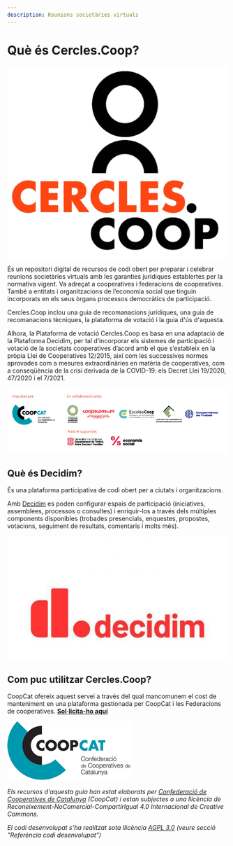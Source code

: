 ```yaml
---
description: Reunions societàries virtuals
---
```


# Què és Cercles.Coop?

![](.gitbook/assets/logo2.jpg)

És un repositori digital de recursos de codi obert per preparar i celebrar reunions societàries virtuals amb les garanties jurídiques establertes per la normativa vigent. Va adreçat a cooperatives i federacions de cooperatives. També a entitats i organitzacions de l’economia social que tinguin incorporats en els seus òrgans processos democràtics de participació.

Cercles.Coop inclou una guia de recomanacions jurídiques, una guia de recomanacions tècniques, la plataforma de votació i la guia d'ús d'aquesta.

Alhora, la Plataforma de votació Cercles.Coop es basa en una adaptació de la Plataforma Decidim, per tal d’incorporar els sistemes de participació i votació de la societats cooperatives d’acord amb el que s’estableix en la pròpia Llei de Cooperatives 12/2015, així com les successives normes aprovades com a mesures extraordinàries en matèria de cooperatives, com a conseqüència de la crisi derivada de la COVID-19: els Decret Llei 19/2020, 47/2020 i el 7/2021.

![](.gitbook/assets/logos_cercles_coop.png)

## Què és Decidim?

És una plataforma participativa de codi obert per a ciutats i organitzacions.

Amb [Decidim](https://decidim.org) es poden configurar espais de participació \(iniciatives, assemblees, processos o consultes\) i enriquir-los a través dels múltiples components disponibles \(trobades presencials, enquestes, propostes, votacions, seguiment de resultats, comentaris i molts més\).

![](.gitbook/assets/decidim.jpg)

## Com puc utilitzar **Cercles.Coop**?

CoopCat ofereix aquest servei a través del qual mancomunem el cost de manteniment en una plataforma gestionada per CoopCat i les Federacions de cooperatives. [**Sol·licita-ho aquí**](https://cercles.coop)

![](.gitbook/assets/ccoopcat.jpg)

_Els recursos d'aquesta guia han estat elaborats per_ [_Confederació de Cooperatives de Catalunya_](https://www.cooperativescatalunya.coop/) _\(CoopCat\) i estan subjectes a una llicència de Reconeixement-NoComercial-CompartirIgual 4.0 Internacional de Creative Commons._

_El codi desenvolupat s'ha realitzat sota llicència_ [_AGPL 3.0_](http://www.gnu.org/licenses/agpl-3.0.html) _\(veure secció "Referència codi desenvolupat"\)_

